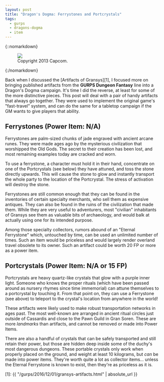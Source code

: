 ```yaml
---
layout: post
title: "Dragon's Dogma: Ferrystones and Portcrystals"
tags:
  - gurps
  - dragons-dogma
  - item
---
```


{::nomarkdown}
<figure>
  <img src="{{ "/assets/pawn-guild.png" | absolute_url }}"/>
  <figcaption>Copyright 2013 Capcom.</figcaption>
</figure>
{:/nomarkdown}

Back when I discussed the [Artifacts of Gransys][1], I focused more on bringing
published artifacts from the **GURPS Dungeon Fantasy** line into a Dragon's
Dogma campaign. It's time I did the reverse, at least for some of the more
distinctive pieces. This post will deal with a pair of handy artifacts that
always go together. They were used to implement the original game's
"fast-travel" system, and can do the same for a tabletop campaign if the GM
wants to give players that ability.

## Ferrystones (Power Item: N/A)

Ferrystones are palm-sized chunks of jade engraved with ancient arcane
runes. They were made ages ago by the mysterious civilization that worshipped
the Old Gods. The secret to their creation has been lost, and most remaining
examples today are cracked and worn.

To use a ferrystone, a character must hold it in their hand, concentrate on one
of the Portcrystals (see below) they have attuned, and toss the stone directly
upwards. This will cause the stone to glow and instantly transport the whole
party to the location of the Portcrystal. The stress of activation will destroy
the stone.

Ferrystones are still common enough that they can be found in the inventories of
certain specialty merchants, who sell them as expensive antiques. They can
also be found in the ruins of the civilization that made them. While they are
very useful to adventurers, most "civilian" inhabitants of Gransys see them as
valuable bits of archaeology, and would balk at actually using one for its
intended purpose.

Among those specialty collectors, rumors abound of an "Eternal Ferrystone"
which, untouched by time, can be used an unlimited number of times. Such an item
would be priceless and would largely render overland travel obsolete to its
owner. Such an artifact could be worth 20 FP or more as a power item.

## Portcrystals (Power Item: N/A or 15 FP)

Portcrystals are heavy quartz-like crystals that glow with a purple inner
light. Someone who knows the proper rituals (which have been passed around as
nursery rhymes since time immemorial) can attune themselves to a portcrystal by
touching it. From that point on, they can use a Ferrystone (see above) to
teleport to the crystal's location from anywhere in the world!

These artifacts were likely used to make robust transportation networks in ages
past. The most well-known are arranged in ancient ritual circles just outside
of Cassardis and close to the Pawn Guild in Gran Soren. These are more
_landmarks_ than artifacts, and cannot be removed or made into Power Items.

There are also a handful of crystals that can be safely transported and still
retain their power, but those are hidden deep inside some of the duchy's most
dangerous dungeons. These portable crystals only work when properly placed on
the ground, and weight at least 10 kilograms, but _can_ be made into power
items. They're worth quite a lot as collector items... unless the Eternal
Ferrystone is known to exist, then they're as priceless as it is.

[1]: {{ "/gurps/2016/12/01/gransys-artifacts.html" | absolute_url }}
